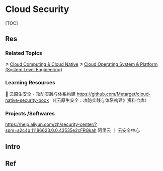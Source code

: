 # Cloud Security

[TOC]



## Res
### Related Topics
↗ [Cloud Computing & Cloud Native](../../../Software%20Engineering/☁️%20Cloud%20Computing%20&%20Cloud%20Native/Cloud%20Computing%20&%20Cloud%20Native.md)
↗ [Cloud Operating System & Platform (System Level Engineering)](../../../Software%20Engineering/☁️%20Cloud%20Computing%20&%20Cloud%20Native/Cloud%20Operating%20System%20&%20Platform%20(System%20Level%20Engineering)/Cloud%20Operating%20System%20&%20Platform%20(System%20Level%20Engineering).md)


### Learning Resources
📖 云原生安全 - 攻防实践与体系构建
https://github.com/Metarget/cloud-native-security-book （《云原生安全：攻防实践与体系构建》资料仓库）


### Projects /Softwares
https://help.aliyun.com/zh/security-center/?spm=a2c4g.11186623.0.0.43535e2cFRGkah
阿里云 ｜ 云安全中心



## Intro


## Ref


